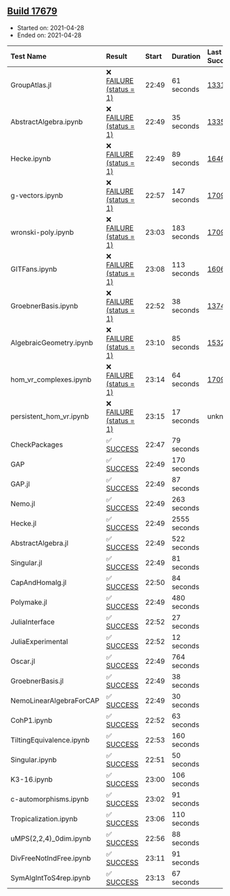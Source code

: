 ## [Build 17679](https://oscarci.mathematik.uni-kl.de/job/oscar/17679/)

* Started on: 2021-04-28
* Ended on: 2021-04-28

| Test Name    | Result | Start | Duration | Last Success | First Failure |
|:-------------|:-------|:------|:---------|:-------------|:--------------|
| GroupAtlas.jl | ❌ [FAILURE (status = 1)](https://oscarci.mathematik.uni-kl.de/job/oscar/17679/artifact/logs/build-17679/GroupAtlas.jl.log) | 22:49 | 61 seconds | [13311](https://oscarci.mathematik.uni-kl.de/job/oscar/13311/) | [13312](https://oscarci.mathematik.uni-kl.de/job/oscar/13312/) |
| AbstractAlgebra.ipynb | ❌ [FAILURE (status = 1)](https://oscarci.mathematik.uni-kl.de/job/oscar/17679/artifact/logs/build-17679/AbstractAlgebra.ipynb.log) | 22:49 | 35 seconds | [13355](https://oscarci.mathematik.uni-kl.de/job/oscar/13355/) | [13356](https://oscarci.mathematik.uni-kl.de/job/oscar/13356/) |
| Hecke.ipynb | ❌ [FAILURE (status = 1)](https://oscarci.mathematik.uni-kl.de/job/oscar/17679/artifact/logs/build-17679/Hecke.ipynb.log) | 22:49 | 89 seconds | [16463](https://oscarci.mathematik.uni-kl.de/job/oscar/16463/) | [16464](https://oscarci.mathematik.uni-kl.de/job/oscar/16464/) |
| g-vectors.ipynb | ❌ [FAILURE (status = 1)](https://oscarci.mathematik.uni-kl.de/job/oscar/17679/artifact/logs/build-17679/g-vectors.ipynb.log) | 22:57 | 147 seconds | [17099](https://oscarci.mathematik.uni-kl.de/job/oscar/17099/) | [17100](https://oscarci.mathematik.uni-kl.de/job/oscar/17100/) |
| wronski-poly.ipynb | ❌ [FAILURE (status = 1)](https://oscarci.mathematik.uni-kl.de/job/oscar/17679/artifact/logs/build-17679/wronski-poly.ipynb.log) | 23:03 | 183 seconds | [17098](https://oscarci.mathematik.uni-kl.de/job/oscar/17098/) | [17099](https://oscarci.mathematik.uni-kl.de/job/oscar/17099/) |
| GITFans.ipynb | ❌ [FAILURE (status = 1)](https://oscarci.mathematik.uni-kl.de/job/oscar/17679/artifact/logs/build-17679/GITFans.ipynb.log) | 23:08 | 113 seconds | [16068](https://oscarci.mathematik.uni-kl.de/job/oscar/16068/) | [16069](https://oscarci.mathematik.uni-kl.de/job/oscar/16069/) |
| GroebnerBasis.ipynb | ❌ [FAILURE (status = 1)](https://oscarci.mathematik.uni-kl.de/job/oscar/17679/artifact/logs/build-17679/GroebnerBasis.ipynb.log) | 22:52 | 38 seconds | [13748](https://oscarci.mathematik.uni-kl.de/job/oscar/13748/) | [13749](https://oscarci.mathematik.uni-kl.de/job/oscar/13749/) |
| AlgebraicGeometry.ipynb | ❌ [FAILURE (status = 1)](https://oscarci.mathematik.uni-kl.de/job/oscar/17679/artifact/logs/build-17679/AlgebraicGeometry.ipynb.log) | 23:10 | 85 seconds | [15322](https://oscarci.mathematik.uni-kl.de/job/oscar/15322/) | [15323](https://oscarci.mathematik.uni-kl.de/job/oscar/15323/) |
| hom_vr_complexes.ipynb | ❌ [FAILURE (status = 1)](https://oscarci.mathematik.uni-kl.de/job/oscar/17679/artifact/logs/build-17679/hom_vr_complexes.ipynb.log) | 23:14 | 64 seconds | [17099](https://oscarci.mathematik.uni-kl.de/job/oscar/17099/) | [17100](https://oscarci.mathematik.uni-kl.de/job/oscar/17100/) |
| persistent_hom_vr.ipynb | ❌ [FAILURE (status = 1)](https://oscarci.mathematik.uni-kl.de/job/oscar/17679/artifact/logs/build-17679/persistent_hom_vr.ipynb.log) | 23:15 | 17 seconds | unknown | unknown |
| CheckPackages | ✅ [SUCCESS](https://oscarci.mathematik.uni-kl.de/job/oscar/17679/artifact/logs/build-17679/CheckPackages.log) | 22:47 | 79 seconds |  |  |
| GAP | ✅ [SUCCESS](https://oscarci.mathematik.uni-kl.de/job/oscar/17679/artifact/logs/build-17679/GAP.log) | 22:49 | 170 seconds |  |  |
| GAP.jl | ✅ [SUCCESS](https://oscarci.mathematik.uni-kl.de/job/oscar/17679/artifact/logs/build-17679/GAP.jl.log) | 22:49 | 87 seconds |  |  |
| Nemo.jl | ✅ [SUCCESS](https://oscarci.mathematik.uni-kl.de/job/oscar/17679/artifact/logs/build-17679/Nemo.jl.log) | 22:49 | 263 seconds |  |  |
| Hecke.jl | ✅ [SUCCESS](https://oscarci.mathematik.uni-kl.de/job/oscar/17679/artifact/logs/build-17679/Hecke.jl.log) | 22:49 | 2555 seconds |  |  |
| AbstractAlgebra.jl | ✅ [SUCCESS](https://oscarci.mathematik.uni-kl.de/job/oscar/17679/artifact/logs/build-17679/AbstractAlgebra.jl.log) | 22:49 | 522 seconds |  |  |
| Singular.jl | ✅ [SUCCESS](https://oscarci.mathematik.uni-kl.de/job/oscar/17679/artifact/logs/build-17679/Singular.jl.log) | 22:49 | 81 seconds |  |  |
| CapAndHomalg.jl | ✅ [SUCCESS](https://oscarci.mathematik.uni-kl.de/job/oscar/17679/artifact/logs/build-17679/CapAndHomalg.jl.log) | 22:50 | 84 seconds |  |  |
| Polymake.jl | ✅ [SUCCESS](https://oscarci.mathematik.uni-kl.de/job/oscar/17679/artifact/logs/build-17679/Polymake.jl.log) | 22:49 | 480 seconds |  |  |
| JuliaInterface | ✅ [SUCCESS](https://oscarci.mathematik.uni-kl.de/job/oscar/17679/artifact/logs/build-17679/JuliaInterface.log) | 22:52 | 27 seconds |  |  |
| JuliaExperimental | ✅ [SUCCESS](https://oscarci.mathematik.uni-kl.de/job/oscar/17679/artifact/logs/build-17679/JuliaExperimental.log) | 22:52 | 12 seconds |  |  |
| Oscar.jl | ✅ [SUCCESS](https://oscarci.mathematik.uni-kl.de/job/oscar/17679/artifact/logs/build-17679/Oscar.jl.log) | 22:49 | 764 seconds |  |  |
| GroebnerBasis.jl | ✅ [SUCCESS](https://oscarci.mathematik.uni-kl.de/job/oscar/17679/artifact/logs/build-17679/GroebnerBasis.jl.log) | 22:49 | 38 seconds |  |  |
| NemoLinearAlgebraForCAP | ✅ [SUCCESS](https://oscarci.mathematik.uni-kl.de/job/oscar/17679/artifact/logs/build-17679/NemoLinearAlgebraForCAP.log) | 22:49 | 30 seconds |  |  |
| CohP1.ipynb | ✅ [SUCCESS](https://oscarci.mathematik.uni-kl.de/job/oscar/17679/artifact/logs/build-17679/CohP1.ipynb.log) | 22:52 | 63 seconds |  |  |
| TiltingEquivalence.ipynb | ✅ [SUCCESS](https://oscarci.mathematik.uni-kl.de/job/oscar/17679/artifact/logs/build-17679/TiltingEquivalence.ipynb.log) | 22:53 | 160 seconds |  |  |
| Singular.ipynb | ✅ [SUCCESS](https://oscarci.mathematik.uni-kl.de/job/oscar/17679/artifact/logs/build-17679/Singular.ipynb.log) | 22:51 | 50 seconds |  |  |
| K3-16.ipynb | ✅ [SUCCESS](https://oscarci.mathematik.uni-kl.de/job/oscar/17679/artifact/logs/build-17679/K3-16.ipynb.log) | 23:00 | 106 seconds |  |  |
| c-automorphisms.ipynb | ✅ [SUCCESS](https://oscarci.mathematik.uni-kl.de/job/oscar/17679/artifact/logs/build-17679/c-automorphisms.ipynb.log) | 23:02 | 91 seconds |  |  |
| Tropicalization.ipynb | ✅ [SUCCESS](https://oscarci.mathematik.uni-kl.de/job/oscar/17679/artifact/logs/build-17679/Tropicalization.ipynb.log) | 23:06 | 110 seconds |  |  |
| uMPS(2,2,4)_0dim.ipynb | ✅ [SUCCESS](https://oscarci.mathematik.uni-kl.de/job/oscar/17679/artifact/logs/build-17679/uMPS-2-2-4-_0dim.ipynb.log) | 22:56 | 88 seconds |  |  |
| DivFreeNotIndFree.ipynb | ✅ [SUCCESS](https://oscarci.mathematik.uni-kl.de/job/oscar/17679/artifact/logs/build-17679/DivFreeNotIndFree.ipynb.log) | 23:11 | 91 seconds |  |  |
| SymAlgIntToS4rep.ipynb | ✅ [SUCCESS](https://oscarci.mathematik.uni-kl.de/job/oscar/17679/artifact/logs/build-17679/SymAlgIntToS4rep.ipynb.log) | 23:13 | 67 seconds |  |  |
